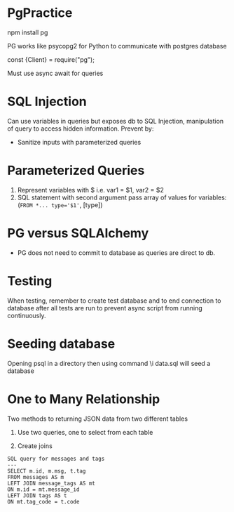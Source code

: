 # PgPractice

npm install pg

PG works like psycopg2 for Python to communicate with postgres database

const {Client} = require("pg");

Must use async await for queries

# SQL Injection

Can use variables in queries but exposes db to SQL Injection, manipulation of query to access hidden information. Prevent by:

- Sanitize inputs with parameterized queries

# Parameterized Queries

1. Represent variables with $ i.e. var1 = $1, var2 = $2
2. SQL statement with second argument pass array of values for variables: (`FROM *... type='$1'`, [type])

# PG versus SQLAlchemy

- PG does not need to commit to database as queries are direct to db.

# Testing

When testing, remember to create test database and to end connection to database after all tests are run to prevent async script from running continuously.

# Seeding database

Opening psql in a directory then using command \i data.sql will seed a database

# One to Many Relationship

Two methods to returning JSON data from two different tables

1. Use two queries, one to select from each table

2. Create joins

```
SQL query for messages and tags
---
SELECT m.id, m.msg, t.tag
FROM messages AS m
LEFT JOIN message_tags AS mt
ON m.id = mt.message_id
LEFT JOIN tags AS t
ON mt.tag_code = t.code
```
